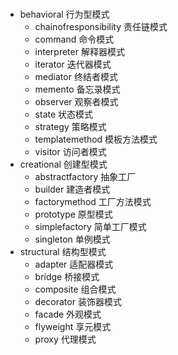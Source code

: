 # 

* behavioral 行为型模式
  * chainofresponsibility 责任链模式
  * command 命令模式
  * interpreter 解释器模式
  * iterator 迭代器模式
  * mediator 终结者模式
  * memento 备忘录模式
  * observer 观察者模式
  * state 状态模式
  * strategy 策略模式
  * templatemethod 模板方法模式
  * visitor 访问者模式
* creational 创建型模式
  * abstractfactory 抽象工厂
  * builder 建造者模式
  * factorymethod 工厂方法模式
  * prototype 原型模式
  * simplefactory 简单工厂模式
  * singleton 单例模式
* structural 结构型模式
  * adapter 适配器模式
  * bridge 桥接模式
  * composite 组合模式
  * decorator 装饰器模式
  * facade 外观模式
  * flyweight 享元模式
  * proxy 代理模式
